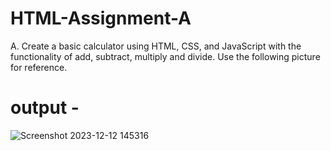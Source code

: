 # HTML-Assignment-A

A. Create a basic calculator using HTML, CSS, and JavaScript with the functionality of add, 
subtract, multiply and divide. Use the following picture for reference.

# output - 
![Screenshot 2023-12-12 145316](https://github.com/Jaiswarpooja/HTML-Assignment---A/assets/89985685/6e9fee08-9345-409a-a7fa-5cdcd173ebf7)

